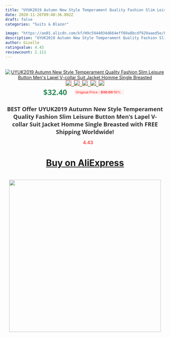 ```yaml
---
title: "UYUK2019 Autumn New Style Temperament Quality Fashion Slim Leisure Button Men's Lapel V-collar Suit Jacket Homme Single Breasted"
date: 2020-11-26T09:40:36.892Z
draft: false
categories: "Suits & Blazer"

image: "https://ae01.alicdn.com/kf/H9c5944034d664eff89a8bcdf929aaed5e/UYUK2019-Autumn-New-Style-Temperament-Quality-Fashion-Slim-Leisure-Button-Men-s-Lapel-V-collar-Suit.jpg"
description: "UYUK2019 Autumn New Style Temperament Quality Fashion Slim Leisure Button Men's Lapel V-collar Suit Jacket Homme Single Breasted"
author: Giselle
ratingvalue: 4.43
reviewcount: 2.111
---
```

<br>
<div style="text-align: center;">
<a href="https://s.click.aliexpress.com/e/_9gr8ap" target="_blank" rel="nofollow noopener noreferrer"><img alt="UYUK2019 Autumn New Style Temperament Quality Fashion Slim Leisure Button Men's Lapel V-collar Suit Jacket Homme Single Breasted" class="magnifier-image" src="https://ae01.alicdn.com/kf/H9c5944034d664eff89a8bcdf929aaed5e/UYUK2019-Autumn-New-Style-Temperament-Quality-Fashion-Slim-Leisure-Button-Men-s-Lapel-V-collar-Suit.jpg_640x640.jpg">
<br>
<img style="border:1px solid salmon" src="https://ae01.alicdn.com/kf/H9c5944034d664eff89a8bcdf929aaed5e/UYUK2019-Autumn-New-Style-Temperament-Quality-Fashion-Slim-Leisure-Button-Men-s-Lapel-V-collar-Suit.jpg_120x120.jpg">&nbsp;&nbsp;<img style="border:1px solid salmon" src="https://ae01.alicdn.com/kf/H813eff390fcf42e482e1ff65320a55d0h/UYUK2019-Autumn-New-Style-Temperament-Quality-Fashion-Slim-Leisure-Button-Men-s-Lapel-V-collar-Suit.jpg_120x120.jpg">&nbsp;&nbsp;<img style="border:1px solid salmon" src="https://ae01.alicdn.com/kf/H338cdae2d0bd4ae6b77da1ff8905c6b2h/UYUK2019-Autumn-New-Style-Temperament-Quality-Fashion-Slim-Leisure-Button-Men-s-Lapel-V-collar-Suit.jpg_120x120.jpg">&nbsp;&nbsp;<img style="border:1px solid salmon" src="https://ae01.alicdn.com/kf/H38930353583d4c6cab9c6bcd1d1ef14fP/UYUK2019-Autumn-New-Style-Temperament-Quality-Fashion-Slim-Leisure-Button-Men-s-Lapel-V-collar-Suit.jpg_120x120.jpg">&nbsp;&nbsp;<img style="border:1px solid salmon" src="https://ae01.alicdn.com/kf/H5a4cb96846354659b1c3f32321d4c7d42/UYUK2019-Autumn-New-Style-Temperament-Quality-Fashion-Slim-Leisure-Button-Men-s-Lapel-V-collar-Suit.jpg_120x120.jpg"></a></div><br0>
<div style="text-align: center;"><span style="background-color: white; border: 0px; box-sizing: border-box; color: seagreen; display: inline-block; font-family: &quot;open sans&quot; , &quot;arial&quot; , &quot;helvetica&quot; , sans-serif , &quot;heiti&quot;; font-size: 24px; font-stretch: inherit; font-weight: 700; line-height: inherit; margin: 0px 10px 0px 0px; padding: 0px; vertical-align: middle;">$32.40 </span>
<span style="background: rgb(255 , 241 , 241); border-radius: 3px; border: 0px; box-sizing: border-box; color: #ff4747; display: inline-block; font-family: inherit; font-size: 12px; font-stretch: inherit; font-style: inherit; font-variant: inherit; font-weight: 600; line-height: inherit; margin: 0px; padding: 2px 5px; transform: scale(0.9); vertical-align: middle;">Original Price : <b style="text-decoration: line-through;">$36.00 </b> 10%&nbsp;&nbsp;</span></div>
<h1 style="color: #333333; display: inline-block; font-family: &quot;open sans&quot; , &quot;arial&quot; , &quot;helvetica&quot; , sans-serif , &quot;heiti&quot;; font-size: 18px; font-stretch: inherit; font-weight: 700; text-align: center;">BEST Offer UYUK2019 Autumn New Style Temperament Quality Fashion Slim Leisure Button Men's Lapel V-collar Suit Jacket Homme Single Breasted with FREE Shipping Worldwide!</h1>
<div style="color: #ff4747; text-align: center;">
<img src="https://4.bp.blogspot.com/-M0ZcTcb-5uY/XleCXlxnR4I/AAAAAAAAAEc/OrjgMkXV1oMQFaCRZj5HQwOCBcu3w1FegCPcBGAYYCw/s1600/star.png" style="height: 15px;">&nbsp;<b>4.43</b></div>
<div class="button_cont" align="center"><a class="buynow_a" href="https://s.click.aliexpress.com/e/_9gr8ap" target="_blank" rel="nofollow noopener noreferrer"><H1>Buy on AliExpress</H1></a></div><br>
<div class="separator" style="clear: both; text-align: center;">
<img src="https://lh3.googleusercontent.com/-pTy5HemUv9M/XlePHvY0dAI/AAAAAAAAAE4/0nX5iRUoIWY8eMW9Dpxeirr157OZliDIgCLcBGAsYHQ/s1600/badge.gif" width="480">
</div>

